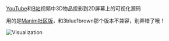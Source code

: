 [YouTube](https://youtu.be/mH1aTzKLGQM)和[B站](https://www.bilibili.com/video/BV1Z2ZEYiE4s)视频中3D物品投影到2D屏幕上的可视化源码

用的是[Manim社区版](https://www.manim.community/)，和3blue1brown那个版本不兼容，别弄错了哦！

![Visualization](/assets/CubeProjectionScene_ManimCE_v0.19.0.gif)
